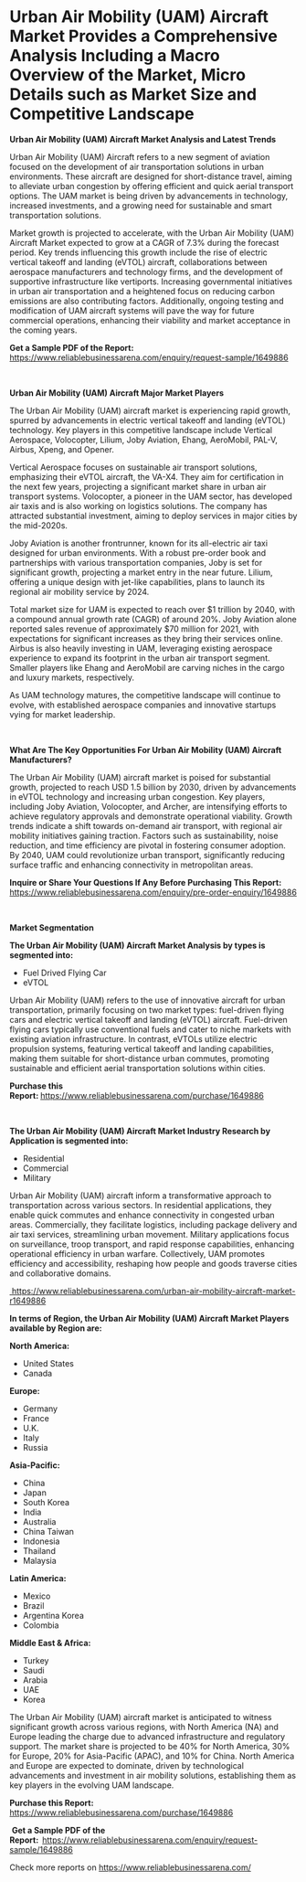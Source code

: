 <p><h1>Urban Air Mobility (UAM) Aircraft Market Provides a Comprehensive Analysis Including a Macro Overview of the Market, Micro Details such as Market Size and Competitive Landscape</h1></p><p><strong>Urban Air Mobility (UAM) Aircraft Market Analysis and Latest Trends</strong></p>
<p><p>Urban Air Mobility (UAM) Aircraft refers to a new segment of aviation focused on the development of air transportation solutions in urban environments. These aircraft are designed for short-distance travel, aiming to alleviate urban congestion by offering efficient and quick aerial transport options. The UAM market is being driven by advancements in technology, increased investments, and a growing need for sustainable and smart transportation solutions.</p><p>Market growth is projected to accelerate, with the Urban Air Mobility (UAM) Aircraft Market expected to grow at a CAGR of 7.3% during the forecast period. Key trends influencing this growth include the rise of electric vertical takeoff and landing (eVTOL) aircraft, collaborations between aerospace manufacturers and technology firms, and the development of supportive infrastructure like vertiports. Increasing governmental initiatives in urban air transportation and a heightened focus on reducing carbon emissions are also contributing factors. Additionally, ongoing testing and modification of UAM aircraft systems will pave the way for future commercial operations, enhancing their viability and market acceptance in the coming years.</p></p>
<p><strong>Get a Sample PDF of the Report:&nbsp;</strong> <a href="https://www.reliablebusinessarena.com/enquiry/request-sample/1649886?utm_campaign=1871&utm_medium=2&utm_source=Github&utm_content=ia&utm_term=23032025&utm_id=urban-air-mobility-uam-aircraft">https://www.reliablebusinessarena.com/enquiry/request-sample/1649886</a></p>
<p>&nbsp;</p>
<p><strong>Urban Air Mobility (UAM) Aircraft Major Market Players</strong></p>
<p><p>The Urban Air Mobility (UAM) aircraft market is experiencing rapid growth, spurred by advancements in electric vertical takeoff and landing (eVTOL) technology. Key players in this competitive landscape include Vertical Aerospace, Volocopter, Lilium, Joby Aviation, Ehang, AeroMobil, PAL-V, Airbus, Xpeng, and Opener.</p><p>Vertical Aerospace focuses on sustainable air transport solutions, emphasizing their eVTOL aircraft, the VA-X4. They aim for certification in the next few years, projecting a significant market share in urban air transport systems. Volocopter, a pioneer in the UAM sector, has developed air taxis and is also working on logistics solutions. The company has attracted substantial investment, aiming to deploy services in major cities by the mid-2020s.</p><p>Joby Aviation is another frontrunner, known for its all-electric air taxi designed for urban environments. With a robust pre-order book and partnerships with various transportation companies, Joby is set for significant growth, projecting a market entry in the near future. Lilium, offering a unique design with jet-like capabilities, plans to launch its regional air mobility service by 2024.</p><p>Total market size for UAM is expected to reach over $1 trillion by 2040, with a compound annual growth rate (CAGR) of around 20%. Joby Aviation alone reported sales revenue of approximately $70 million for 2021, with expectations for significant increases as they bring their services online. Airbus is also heavily investing in UAM, leveraging existing aerospace experience to expand its footprint in the urban air transport segment. Smaller players like Ehang and AeroMobil are carving niches in the cargo and luxury markets, respectively.</p><p>As UAM technology matures, the competitive landscape will continue to evolve, with established aerospace companies and innovative startups vying for market leadership.</p></p>
<p>&nbsp;</p>
<p><strong>What Are The Key Opportunities For Urban Air Mobility (UAM) Aircraft Manufacturers?</strong></p>
<p><p>The Urban Air Mobility (UAM) aircraft market is poised for substantial growth, projected to reach USD 1.5 billion by 2030, driven by advancements in eVTOL technology and increasing urban congestion. Key players, including Joby Aviation, Volocopter, and Archer, are intensifying efforts to achieve regulatory approvals and demonstrate operational viability. Growth trends indicate a shift towards on-demand air transport, with regional air mobility initiatives gaining traction. Factors such as sustainability, noise reduction, and time efficiency are pivotal in fostering consumer adoption. By 2040, UAM could revolutionize urban transport, significantly reducing surface traffic and enhancing connectivity in metropolitan areas.</p></p>
<p><strong>Inquire or Share Your Questions If Any Before Purchasing This Report:</strong> <a href="https://www.reliablebusinessarena.com/enquiry/pre-order-enquiry/1649886?utm_campaign=1871&utm_medium=2&utm_source=Github&utm_content=ia&utm_term=23032025&utm_id=urban-air-mobility-uam-aircraft">https://www.reliablebusinessarena.com/enquiry/pre-order-enquiry/1649886</a></p>
<p>&nbsp;</p>
<p><strong>Market Segmentation</strong></p>
<p><strong>The Urban Air Mobility (UAM) Aircraft Market Analysis by types is segmented into:</strong></p>
<p><ul><li>Fuel Drived Flying Car</li><li>eVTOL</li></ul></p>
<p><p>Urban Air Mobility (UAM) refers to the use of innovative aircraft for urban transportation, primarily focusing on two market types: fuel-driven flying cars and electric vertical takeoff and landing (eVTOL) aircraft. Fuel-driven flying cars typically use conventional fuels and cater to niche markets with existing aviation infrastructure. In contrast, eVTOLs utilize electric propulsion systems, featuring vertical takeoff and landing capabilities, making them suitable for short-distance urban commutes, promoting sustainable and efficient aerial transportation solutions within cities.</p></p>
<p><strong>Purchase this Report:&nbsp;</strong><a href="https://www.reliablebusinessarena.com/purchase/1649886?utm_campaign=1871&utm_medium=2&utm_source=Github&utm_content=ia&utm_term=23032025&utm_id=urban-air-mobility-uam-aircraft">https://www.reliablebusinessarena.com/purchase/1649886</a></p>
<p>&nbsp;</p>
<p><strong>The Urban Air Mobility (UAM) Aircraft Market Industry Research by Application is segmented into:</strong></p>
<p><ul><li>Residential</li><li>Commercial</li><li>Military</li></ul></p>
<p><p>Urban Air Mobility (UAM) aircraft inform a transformative approach to transportation across various sectors. In residential applications, they enable quick commutes and enhance connectivity in congested urban areas. Commercially, they facilitate logistics, including package delivery and air taxi services, streamlining urban movement. Military applications focus on surveillance, troop transport, and rapid response capabilities, enhancing operational efficiency in urban warfare. Collectively, UAM promotes efficiency and accessibility, reshaping how people and goods traverse cities and collaborative domains.</p></p>
<p><a href="https://www.reliablebusinessarena.com/urban-air-mobility-aircraft-market-r1649886?utm_campaign=1871&utm_medium=2&utm_source=Github&utm_content=ia&utm_term=23032025&utm_id=urban-air-mobility-uam-aircraft">&nbsp;https://www.reliablebusinessarena.com/urban-air-mobility-aircraft-market-r1649886</a></p>
<p><strong>In terms of Region, the Urban Air Mobility (UAM) Aircraft Market Players available by Region are:</strong></p>
<p>
    <p> <strong> North America: </strong>
        <ul>
            <li>United States</li>
            <li>Canada</li>
        </ul>
        </p> 
    <p> <strong> Europe: </strong>
        <ul>
            <li>Germany</li>
            <li>France</li>
            <li>U.K.</li>
            <li>Italy</li>
            <li>Russia</li>
        </ul>
        </p> 
    <p> <strong> Asia-Pacific: </strong>
        <ul>
            <li>China</li>
            <li>Japan</li>
            <li>South Korea</li>
            <li>India</li>
            <li>Australia</li>
            <li>China Taiwan</li>
            <li>Indonesia</li>
            <li>Thailand</li>
            <li>Malaysia</li>
        </ul>
        </p> 
    <p> <strong> Latin America: </strong>
        <ul>
            <li>Mexico</li>
            <li>Brazil</li>
            <li>Argentina Korea</li>
            <li>Colombia</li>
        </ul>
        </p> 
    <p> <strong> Middle East & Africa: </strong>
        <ul>
            <li>Turkey</li>
            <li>Saudi</li>
            <li>Arabia</li>
            <li>UAE</li>
            <li>Korea</li>
        </ul>
    </p>
    </p>
<p><p>The Urban Air Mobility (UAM) aircraft market is anticipated to witness significant growth across various regions, with North America (NA) and Europe leading the charge due to advanced infrastructure and regulatory support. The market share is projected to be 40% for North America, 30% for Europe, 20% for Asia-Pacific (APAC), and 10% for China. North America and Europe are expected to dominate, driven by technological advancements and investment in air mobility solutions, establishing them as key players in the evolving UAM landscape.</p></p>
<p><strong>Purchase this Report: </strong><a href="https://www.reliablebusinessarena.com/purchase/1649886?utm_campaign=1871&utm_medium=2&utm_source=Github&utm_content=ia&utm_term=23032025&utm_id=urban-air-mobility-uam-aircraft">https://www.reliablebusinessarena.com/purchase/1649886</a></p>
<p>&nbsp;<strong>Get a Sample PDF of the Report:&nbsp;&nbsp;</strong><a href="https://www.reliablebusinessarena.com/enquiry/request-sample/1649886?utm_campaign=1871&utm_medium=2&utm_source=Github&utm_content=ia&utm_term=23032025&utm_id=urban-air-mobility-uam-aircraft">https://www.reliablebusinessarena.com/enquiry/request-sample/1649886</a></p>
<p><strong></strong></p>
<p>Check more reports on <a href="https://www.reliablebusinessarena.com/?utm_campaign=1871&utm_medium=2&utm_source=Github&utm_content=ia&utm_term=23032025&utm_id=urban-air-mobility-uam-aircraft">https://www.reliablebusinessarena.com/</a></p>